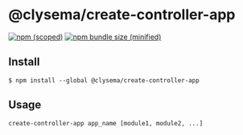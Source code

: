 # @clysema/create-controller-app

[![npm (scoped)](https://img.shields.io/npm/v/@clysema/create-controller-app.svg)](https://www.npmjs.com/package/@clysema/create-controller-app)
[![npm bundle size (minified)](https://img.shields.io/bundlephobia/min/@clysema/create-controller-app.svg)](https://www.npmjs.com/package/@clysema/create-controller-app)

## Install

```
$ npm install --global @clysema/create-controller-app
```

## Usage

```bash
create-controller-app app_name [module1, module2, ...]
```
